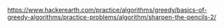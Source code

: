 https://www.hackerearth.com/practice/algorithms/greedy/basics-of-greedy-algorithms/practice-problems/algorithm/sharpen-the-pencils-2/
